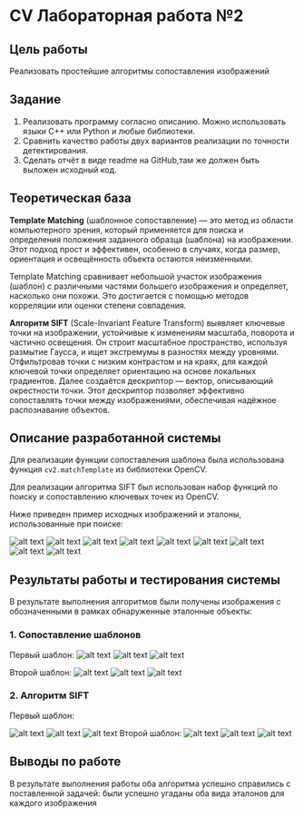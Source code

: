 # CV Лабораторная работа №2
## Цель работы
Реализовать простейшие алгоритмы сопоставления изображений
## Задание
1. Реализовать программу согласно описанию. Можно использовать языки C++ или Python и любые библиотеки.
2. Сравнить качество работы двух вариантов реализации по точности детектирования.
3. Сделать отчёт в виде readme на GitHub,там же должен быть выложен исходный код.
## Теоретическая база
<b>Template Matching</b> (шаблонное сопоставление) — это метод из области компьютерного зрения, который применяется для поиска и определения положения заданного образца (шаблона) на изображении. Этот подход прост и эффективен, особенно в случаях, когда размер, ориентация и освещённость объекта остаются неизменными.

Template Matching сравнивает небольшой участок изображения (шаблон) с различными частями большего изображения и определяет, насколько они похожи. Это достигается с помощью методов корреляции или оценки степени совпадения.

<b>Алгоритм SIFT</b> (Scale-Invariant Feature Transform) выявляет ключевые точки на изображении, устойчивые к изменениям масштаба, поворота и частично освещения. Он строит масштабное пространство, используя размытие Гаусса, и ищет экстремумы в разностях между уровнями. Отфильтровав точки с низким контрастом и на краях, для каждой ключевой точки определяет ориентацию на основе локальных градиентов. Далее создаётся дескриптор — вектор, описывающий окрестности точки. Этот дескриптор позволяет эффективно сопоставлять точки между изображениями, обеспечивая надёжное распознавание объектов.

## Описание разработанной системы
Для реализации функции сопоставления шаблона была использована функция ```cv2.matchTemplate``` из библиотеки OpenCV.

Для реализации алгоритма SIFT был использован набор функций по поиску и сопоставлению ключевых точек из OpenCV.

Ниже приведен пример исходных изображений и эталоны, использованные при поиске:

![alt text](https://github.com/Okoyaki/CV-Lab2/blob/24a52a2084a045c0af6055c0f15c0bcb113fd38d/data/orig/images/img1.jpg)
![alt text](https://github.com/Okoyaki/CV-Lab2/blob/24a52a2084a045c0af6055c0f15c0bcb113fd38d/data/orig/templates/img1.jpg)
![alt text](https://github.com/Okoyaki/CV-Lab2/blob/24a52a2084a045c0af6055c0f15c0bcb113fd38d/data/orig/templates_add/img1.jpg)
![alt text](https://github.com/Okoyaki/CV-Lab2/blob/24a52a2084a045c0af6055c0f15c0bcb113fd38d/data/orig/images/img2.jpg)
![alt text](https://github.com/Okoyaki/CV-Lab2/blob/24a52a2084a045c0af6055c0f15c0bcb113fd38d/data/orig/templates/img2.jpg)
![alt text](https://github.com/Okoyaki/CV-Lab2/blob/24a52a2084a045c0af6055c0f15c0bcb113fd38d/data/orig/templates_add/img2.jpg)
![alt text](https://github.com/Okoyaki/CV-Lab2/blob/24a52a2084a045c0af6055c0f15c0bcb113fd38d/data/orig/images/img3.jpg)
![alt text](https://github.com/Okoyaki/CV-Lab2/blob/24a52a2084a045c0af6055c0f15c0bcb113fd38d/data/orig/templates/img3.jpg)
![alt text](https://github.com/Okoyaki/CV-Lab2/blob/24a52a2084a045c0af6055c0f15c0bcb113fd38d/data/orig/templates_add/img3.jpg)

## Результаты работы и тестирования системы
В результате выполнения алгоритмов были получены изображения с обозначенными в рамках обнаруженные эталонные объекты:

### 1. Сопоставление шаблонов
Первый шаблон:
![alt text](https://github.com/Okoyaki/CV-Lab2/blob/eb5e409a981cf60fe3654e5671f92c4b0ced2e64/data/result/tm/temp/img0.jpg)
![alt text](https://github.com/Okoyaki/CV-Lab2/blob/eb5e409a981cf60fe3654e5671f92c4b0ced2e64/data/result/tm/temp/img1.jpg)
![alt text](https://github.com/Okoyaki/CV-Lab2/blob/eb5e409a981cf60fe3654e5671f92c4b0ced2e64/data/result/tm/temp/img2.jpg)

Второй шаблон:
![alt text](https://github.com/Okoyaki/CV-Lab2/blob/eb5e409a981cf60fe3654e5671f92c4b0ced2e64/data/result/tm/temp_add/img0.jpg)
![alt text](https://github.com/Okoyaki/CV-Lab2/blob/eb5e409a981cf60fe3654e5671f92c4b0ced2e64/data/result/tm/temp_add/img1.jpg)
![alt text](https://github.com/Okoyaki/CV-Lab2/blob/eb5e409a981cf60fe3654e5671f92c4b0ced2e64/data/result/tm/temp_add/img2.jpg)

### 2. Алгоритм SIFT
Первый шаблон:

![alt text](https://github.com/Okoyaki/CV-Lab2/blob/eb5e409a981cf60fe3654e5671f92c4b0ced2e64/data/result/kp/temp/img0.jpg)
![alt text](https://github.com/Okoyaki/CV-Lab2/blob/eb5e409a981cf60fe3654e5671f92c4b0ced2e64/data/result/kp/temp/img1.jpg)
![alt text](https://github.com/Okoyaki/CV-Lab2/blob/eb5e409a981cf60fe3654e5671f92c4b0ced2e64/data/result/kp/temp/img2.jpg)
Второй шаблон:
![alt text](https://github.com/Okoyaki/CV-Lab2/blob/e72bb86337304a281ef152cf995fe143d0fa9bce/data/result/kp/temp_add/img0.jpg)
![alt text](https://github.com/Okoyaki/CV-Lab2/blob/e72bb86337304a281ef152cf995fe143d0fa9bce/data/result/kp/temp_add/img1.jpg)
![alt text](https://github.com/Okoyaki/CV-Lab2/blob/e72bb86337304a281ef152cf995fe143d0fa9bce/data/result/kp/temp_add/img2.jpg)

## Выводы по работе

В результате выполнения работы оба алгоритма успешно справились с поставленной задачей: были успешно угаданы оба вида эталонов для каждого изображения